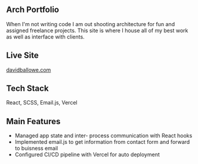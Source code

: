 ## Arch Portfolio
When I'm not writing code I am out shooting architecture for fun and assigned freelance projects. This site is where I house all of my best work as well as interface with clients.

## Live Site
[davidballowe.com](https://davidballowe.com/)

## Tech Stack
React, SCSS, Email.js, Vercel

## Main Features
- Managed app state and inter- process communication with React hooks
- Implemented email.js to get information from contact form and forward to buisness email
- Configured CI/CD pipeline with Vercel for auto deployment
